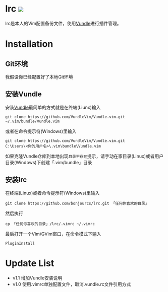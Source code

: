 # lrc <img src="https://img.shields.io/badge/lrc-v1.1-blue.svg">
lrc是本人的Vim配置备份文件，使用[Vundle](https://github.com/)进行插件管理。
# Installation
## Git环境
我假设你已经配置好了本地Git环境
## 安装Vundle
安装[Vundle](https://github.com/)最简单的方式就是在终端(Liunx)输入
```
git clone https://github.com/VundleVim/Vundle.vim.git
~/.vim/bundle/Vundle.vim
```
或者在命令提示符(Windows)里输入
```
git clone https://github.com/VundleVim/Vundle.vim.git
C:\Users\<你的用户名>\.vim\bundle\Vundle.vim
```
如果克隆Vundle仓库到本地出现`目录不存在`提示，请手动在家目录(Linux)或者用户目录(Windows)下创建「.vim/bundle」目录
## 安装lrc
在终端(Linux)或者命令提示符(Windows)里输入
```
git clone https://github.com/bonjourcs/lrc.git 「任何你喜欢的目录」
```
然后执行
```
cp 「任何你喜欢的目录」/lrc/.vimrc ~/.vimrc
```
最后打开一个Vim/GVim窗口，在命令模式下输入
```
PluginInstall
```
# Update List
- v1.1
增加Vundle安装说明
- v1.0
使用.vimrc单独配置文件，取消.vundle.rc文件引用方式
